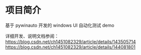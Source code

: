 # 项目简介

基于 pywinauto 开发的 windows UI 自动化测试 demo

详细开发、说明文档参阅：
https://blog.csdn.net/ch1451082329/article/details/143505714
https://blog.csdn.net/ch1451082329/article/details/144081801